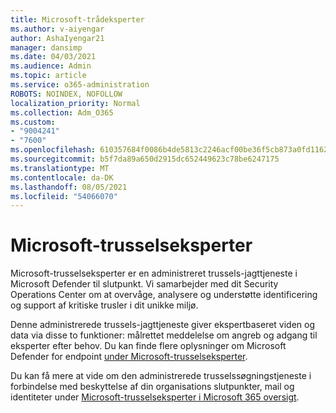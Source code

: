 ```yaml
---
title: Microsoft-trådeksperter
ms.author: v-aiyengar
author: AshaIyengar21
manager: dansimp
ms.date: 04/03/2021
ms.audience: Admin
ms.topic: article
ms.service: o365-administration
ROBOTS: NOINDEX, NOFOLLOW
localization_priority: Normal
ms.collection: Adm_O365
ms.custom:
- "9004241"
- "7600"
ms.openlocfilehash: 610357684f0086b4de5813c2246acf00be36f5cb873a0fd1162b00fd0e57eb42
ms.sourcegitcommit: b5f7da89a650d2915dc652449623c78be6247175
ms.translationtype: MT
ms.contentlocale: da-DK
ms.lasthandoff: 08/05/2021
ms.locfileid: "54066070"
---
```

# <a name="microsoft-threat-experts"></a>Microsoft-trusselseksperter

Microsoft-trusselseksperter er en administreret trussels-jagttjeneste i Microsoft Defender til slutpunkt.  Vi samarbejder med dit Security Operations Center om at overvåge, analysere og understøtte identificering og support af kritiske trusler i dit unikke miljø.

Denne administrerede trussels-jagttjeneste giver ekspertbaseret viden og data via disse to funktioner: målrettet meddelelse om angreb og adgang til eksperter efter behov. Du kan finde flere oplysninger om Microsoft Defender for endpoint [under Microsoft-trusselseksperter]( https://docs.microsoft.com/microsoft-365/security/defender-endpoint/microsoft-threat-experts).

Du kan få mere at vide om den administrerede trusselssøgningstjeneste i forbindelse med beskyttelse af din organisations slutpunkter, mail og identiteter under [Microsoft-trusselseksperter i Microsoft 365 oversigt](https://docs.microsoft.com/microsoft-365/security/mtp/microsoft-threat-experts?view=o365-worldwide).